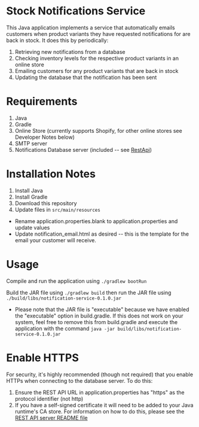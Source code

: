 # Stock Notifications Service

This Java application implements a service that automatically emails customers when product variants they have requested notifications for are back in stock. It does this by periodically:
1. Retrieving new notifications from a database
2. Checking inventory levels for the respective product variants in an online store
3. Emailing customers for any product variants that are back in stock
4. Updating the database that the notification has been sent

# Requirements

1. Java
2. Gradle
3. Online Store (currently supports Shopify, for other online stores see Developer Notes below)
4. SMTP server
5. Notifications Database server (included -- see [RestApi](../RestApi))

# Installation Notes

1. Install Java
2. Install Gradle
3. Download this repository
4. Update files in `src/main/resources`
* Rename application.properties.blank to application.properties and update values
* Update notification_email.html as desired -- this is the template for the email your customer will receive. 

# Usage

Compile and run the application using `./gradlew bootRun`

Build the JAR file using `./gradlew build` then run the JAR file using `./build/libs/notification-service-0.1.0.jar`
* Please note that the JAR file is "executable" because we have enabled the "executable" option in build.gradle. If this does not work on your system, feel free to remove this from build.gradle and execute the application with the command `java -jar build/libs/notification-service-0.1.0.jar`

# Enable HTTPS

For security, it's highly recommended (though not required) that you enable HTTPs when connecting to the database server. To do this:
1. Ensure the REST API URL in application.properties has "https" as the protocol identifier (not http)
2. If you have a self-signed certificate it will need to be added to your Java runtime's CA store. For information on how to do this, please see the [REST API server README file](../RestApi/README.md)